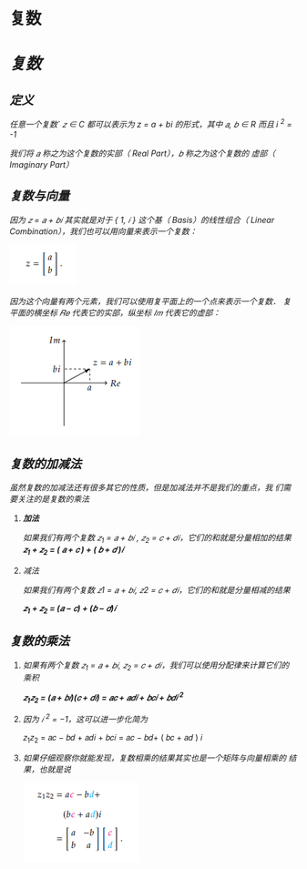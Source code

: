 # 复数


# ***复数***

## ***定义***

*任意一个复数`  𝑧 ∈ C 都可以表示为  z = a + bi 的形式，其中 𝑎, 𝑏 ∈ R 而且 i <sup>2</sup> = -1*

*我们将 𝑎 称之为这个复数的实部（ Real Part），𝑏 称之为这个复数的
虚部（ Imaginary Part）*

## ***复数与向量***

*因为 𝑧 = 𝑎 + 𝑏𝑖 其实就是对于 { 1, 𝑖  } 这个基（ Basis）的线性组合（ Linear
Combination），我们也可以用向量来表示一个复数：*

![](https://raw.githubusercontent.com/CuteCocoa/MyImage/main/2024/12/24-18-27-16-2024-12-24-18-27-13-image.png)

*因为这个向量有两个元素，我们可以使用复平面上的一个点来表示一个复数．
复平面的横坐标 𝑅𝑒 代表它的实部，纵坐标 𝐼𝑚 代表它的虚部：*

![](https://raw.githubusercontent.com/CuteCocoa/MyImage/main/2024/12/24-18-28-04-2024-12-24-18-28-02-image.png)

## ***复数的加减法***

*虽然复数的加减法还有很多其它的性质，但是加减法并不是我们的重点，我
们需要关注的是复数的乘法*

1. ***加法***
   
   *如果我们有两个复数 𝑧<sub>1</sub> = 𝑎 + 𝑏𝑖 , 𝑧<sub>2</sub> = 𝑐 + 𝑑𝑖，它们的和就是分量相加的结果*
   ***𝑧<sub>1</sub> + 𝑧<sub>2</sub> = ( 𝑎 + 𝑐 ) + ( 𝑏 + 𝑑 )𝑖***

2. *减法*
   
   *如果我们有两个复数 𝑧1 = 𝑎 + 𝑏𝑖, 𝑧2 = 𝑐 + 𝑑𝑖，它们的和就是分量相减的结果*
   
   ***𝑧<sub>1</sub> + 𝑧<sub>2</sub> = (𝑎 − 𝑐) + (𝑏 − 𝑑)𝑖***

## ***复数的乘法***

1. *如果有两个复数 𝑧<sub>1</sub> = 𝑎 + 𝑏𝑖, 𝑧<sub>2</sub> = 𝑐 + 𝑑𝑖，我们可以使用分配律来计算它们的乘积*
   
   ***𝑧<sub>1</sub>𝑧<sub>2</sub> = (𝑎 + 𝑏𝑖)(𝑐 + 𝑑𝑖) = 𝑎𝑐 + 𝑎𝑑𝑖 + 𝑏𝑐𝑖 + 𝑏𝑑𝑖 <sup>2</sup>***

2. *因为 𝑖 <sup>2</sup> = −1，这可以进一步化简为*
   
   𝑧<sub>1</sub>𝑧<sub>2</sub> = 𝑎𝑐 − 𝑏𝑑 + 𝑎𝑑𝑖 + 𝑏𝑐𝑖 = 𝑎𝑐 − 𝑏𝑑+ ( 𝑏𝑐 + 𝑎𝑑 ) 𝑖

3. *如果仔细观察你就能发现，复数相乘的结果其实也是一个矩阵与向量相乘的
   结果，也就是说*
   
   ![](https://raw.githubusercontent.com/CuteCocoa/MyImage/main/2024/12/24-18-40-12-2024-12-24-18-40-10-image.png)

